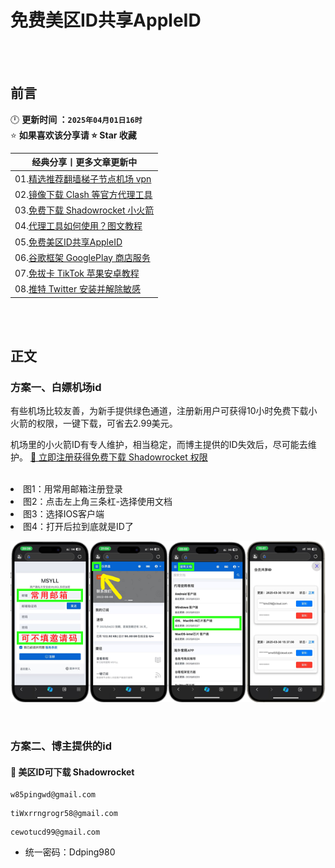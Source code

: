 # 免费美区ID共享AppleID


<br><br>

## 前言
🕛 **更新时间 ：`2025年04月01日16时`**  
⭐ **如果喜欢该分享请 ⭐ Star 收藏**  

| 经典分享丨更多文章更新中 | 
|------|
|01.[精选推荐翻墙梯子节点机场 vpn](https://github.com/wangzai69/vpn)                |
|02.[镜像下载 Clash 等官方代理工具](https://github.com/wangzai69/clash)              |
|03.[免费下载 Shadowrocket 小火箭](https://github.com/wangzai69/shadowrocket)   |
|04.[代理工具如何使用？图文教程](https://github.com/wangzai69/wiki)               |
|05.[免费美区ID共享AppleID](https://github.com/wangzai69/AppleID)  
|06.[谷歌框架 GooglePlay 商店服务](https://github.com/wangzai69/GooglePlay)      |
|07.[免拔卡 TikTok 苹果安卓教程](https://github.com/wangzai69/tiktok)             |
|08.[推特 Twitter 安装并解除敏感](https://github.com/wangzai69/Twitter)             |

<br><br>

##  正文

### 方案一、白嫖机场id

有些机场比较友善，为新手提供绿色通道，注册新用户可获得10小时免费下载小火箭的权限，一键下载，可省去2.99美元。

机场里的小火箭ID有专人维护，相当稳定，而博主提供的ID失效后，尽可能去维护。 [🚀 立即注册获得免费下载 Shadowrocket 权限](https://cn.msyll.top/?path=register&code=WYvHUyx6)

<br>

<li>图1：用常用邮箱注册登录
<li>图2：点击左上角三条杠-选择使用文档
<li>图3：选择IOS客户端
<li>图4：打开后拉到底就是ID了

![图片描述](https://github.com/wangzai69/AppleID/blob/main/img/999.png?raw=true)

<br>

### 方案二、博主提供的id

#### 🚀 美区ID可下载 Shadowrocket
```
w85pingwd@gmail.com
```
```
tiWxrrngrogr58@gmail.com
```
```
cewotucd99@gmail.com
```
- 统一密码：Ddping980   

<br><br><br>
